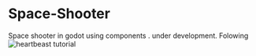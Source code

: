 # Space-Shooter
Space shooter in godot using components . under development. Folowing ![heartbeast tutorial](https://www.youtube.com/playlist?list=PL9FzW-m48fn09w6j8NowI_pSBVcsb3V78)
